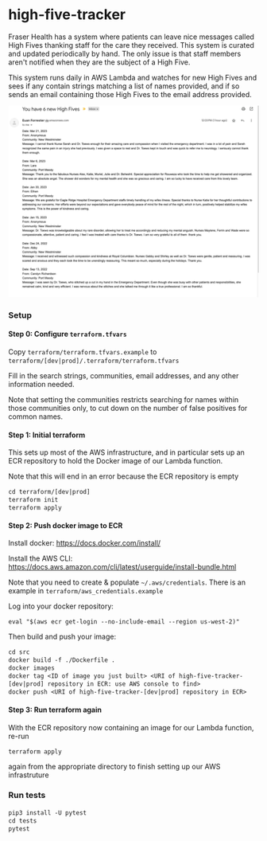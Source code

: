 # high-five-tracker

Fraser Health has a system where patients can leave nice messages called High Fives thanking staff for the care they received. This system is curated and updated periodically by hand. The only issue is that staff members aren't notified when they are the subject of a High Five.

This system runs daily in AWS Lambda and watches for new High Fives and sees if any contain strings matching a list of names provided, and if so sends an email containing those High Fives to the email address provided.

![Example High Five email](https://github.com/euan-forrester/high-five-tracker/raw/main/images/example-email.png "Example High Five email")

### Setup

#### Step 0: Configure `terraform.tfvars`

Copy `terraform/terraform.tfvars.example` to `terraform/[dev|prod]/.terraform/terraform.tfvars`

Fill in the search strings, communities, email addresses, and any other information needed.

Note that setting the communities restricts searching for names within those communities only, to cut down on the number of false positives for common names.

#### Step 1: Initial terraform

This sets up most of the AWS infrastructure, and in particular sets up an ECR repository to hold the Docker image of our Lambda function.

Note that this will end in an error because the ECR repository is empty

```
cd terraform/[dev|prod]
terraform init
terraform apply
```

#### Step 2: Push docker image to ECR

Install docker: https://docs.docker.com/install/

Install the AWS CLI: https://docs.aws.amazon.com/cli/latest/userguide/install-bundle.html

Note that you need to create & populate `~/.aws/credentials`. There is an example in `terraform/aws_credentials.example`

Log into your docker repository:

```
eval "$(aws ecr get-login --no-include-email --region us-west-2)"
```

Then build and push your image:

```
cd src
docker build -f ./Dockerfile .
docker images
docker tag <ID of image you just built> <URI of high-five-tracker-[dev|prod] repository in ECR: use AWS console to find>
docker push <URI of high-five-tracker-[dev|prod] repository in ECR>
```

#### Step 3: Run terraform again

With the ECR repository now containing an image for our Lambda function, re-run

```
terraform apply
```

again from the appropriate directory to finish setting up our AWS infrastruture


### Run tests

```
pip3 install -U pytest
cd tests
pytest
```
